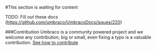 #This section is waiting for content

TODO: Fill out these docs (https://github.com/umbraco/UmbracoDocs/issues/220)

###Contribution
Umbraco is a community powered project and we welcome any contribution, big or small, even fixing a typo is a valuable contribution.
[See how to contribute](https://github.com/umbraco/UmbracoDocs)
